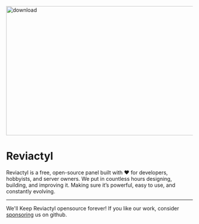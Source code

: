 <img width="1024" height="350" alt="download" src="https://github.com/user-attachments/assets/cd0dadaa-3b55-4f00-8e98-82a554c51712" />

# Reviactyl
Reviactyl is a free, open-source panel built with ❤️ for developers, hobbyists, and server owners. We put in countless hours designing, building, and improving it. Making sure it’s powerful, easy to use, and constantly evolving.

---
We'll Keep Reviactyl opensource forever! If you like our work, consider [sponsoring](https://github.com/sponsors/bijju089) us on github. 
